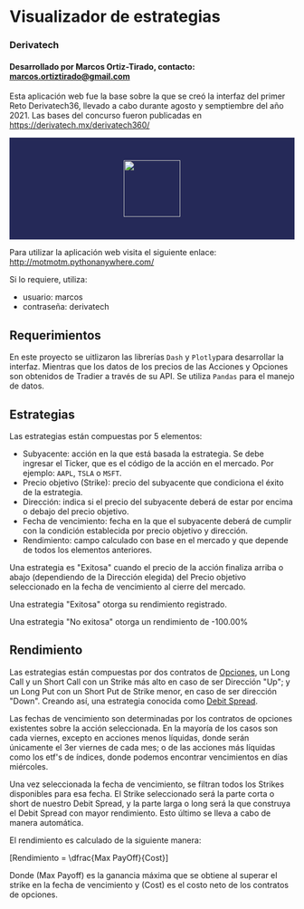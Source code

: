 # Visualizador de estrategias

### Derivatech
#### Desarrollado por Marcos Ortiz-Tirado, contacto: marcos.ortiztirado@gmail.com

Esta aplicación web fue la base sobre la que se creó la interfaz del primer Reto Derivatech36, llevado a cabo durante agosto y semptiembre del año 2021.
Las bases del concurso fueron publicadas en https://derivatech.mx/derivatech360/


<div style="background-color:rgba(37, 41, 88); text-align:center; vertical-align: middle; padding:40px 0;">
<img src = "https://derivatech.mx/derivatech360/assets/images/derivatech360.png" height = "100" align = "center"/>
</div>


Para utilizar la aplicación web visita el siguiente enlace: http://motmotm.pythonanywhere.com/

Si lo requiere, utiliza:
* usuario: marcos
* contraseña: derivatech

## Requerimientos

En este proyecto se uitlizaron las librerías `Dash` y `Plotly`para desarrollar la interfaz. Mientras que los datos de los precios de las Acciones y Opciones son obtenidos de Tradier a través de su API.
Se utiliza `Pandas` para el manejo de datos.


## Estrategias

Las estrategias están compuestas por 5 elementos:
* Subyacente: acción en la que está basada la estrategia. Se debe ingresar el Ticker, que es el código de la acción en el mercado. Por ejemplo: `AAPL`, `TSLA` o `MSFT`.
* Precio objetivo (Strike): precio del subyacente que condiciona el éxito de la estrategia.
* Dirección: indica si el precio del subyacente deberá de estar por encima o debajo del precio objetivo.
* Fecha de vencimiento: fecha en la que el subyacente deberá de cumplir con la condición establecida por precio objetivo y dirección.
* Rendimiento: campo calculado con base en el mercado y que depende de todos los elementos anteriores.

Una estrategia es "Exitosa" cuando el precio de la acción finaliza arriba o abajo (dependiendo de la Dirección elegida) del Precio objetivo seleccionado en la fecha de vencimiento al cierre del mercado.

Una estrategia "Exitosa" otorga su rendimiento registrado.

Una estrategia "No exitosa" otorga un rendimiento de -100.00%

## Rendimiento

Las estrategias están compuestas por dos contratos de [Opciones](https://www.investopedia.com/terms/o/optionscontract.asp), un Long Call y un Short Call con un Strike más alto en caso de ser Dirección "Up"; y un Long Put con un Short Put de Strike menor, en caso de ser dirección "Down". Creando así, una estrategia conocida como [Debit Spread](https://www.investopedia.com/terms/d/debitspread.asp). 

Las fechas de vencimiento son determinadas por los contratos de opciones existentes sobre la acción seleccionada. En la mayoría de los casos son cada viernes, excepto en acciones menos líquidas, donde serán únicamente el 3er viernes de cada mes; o de las acciones más líquidas como los etf's de índices, donde podemos encontrar vencimientos en días miércoles.

Una vez seleccionada la fecha de vencimiento, se filtran todos los Strikes disponibles para esa fecha. El Strike seleccionado será la parte corta o short de nuestro Debit Spread, y la parte larga o long será la que construya el Debit Spread con mayor rendimiento. Esto último se lleva a cabo de manera automática.

El rendimiento es calculado de la siguiente manera:

\[Rendimiento = \dfrac{Max PayOff}{Cost}\]

Donde \(Max Payoff\) es la ganancia máxima que se obtiene al superar el strike en la fecha de vencimiento y \(Cost\) es el costo neto de los contratos de opciones.


